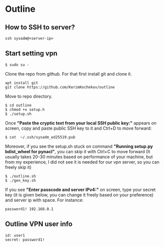 # Outline
## How to SSH to server?
```
ssh sysadm@<server-ip>
```
## Start setting vpn
```
$ sudo su -
```
Clone the repo from github. For that first install git and clone it.
```
apt install git
git clone https://github.com/KerimKochekov/outline
```
Move to repo directory.
```
$ cd outline
$ chmod +x setup.h
$ ./setup.sh
```
Once **"Paste the cryptic text from your local SSH public key:"** appears on screen, copy and paste public SSH key to it and Ctrl+D to move forward:
```
$ cat  ~/.ssh/sysadm_ed25519.pub
```
Moreover, if you see the setup.sh stuck on command **"Running setup.py bdist_wheel for pynacl"**, you can skip it with Ctrl+C to move forward (It usually takes 20-30 minutes based on performance of your machine, but from my experience, I did not see it is needed for our vpn server, so you can freely skip it)
```
$ ./outline.sh
$ ./gen_key.sh
```
If you see **"Enter passcode and server IPv4:"** on screen, type your secret key (it is given below, you can change it freely based on your preference) and server ip with space. For instance:
```
password1! 192.168.0.1
``` 
## Outline VPN user info
    id: user1
    secret: password1!
